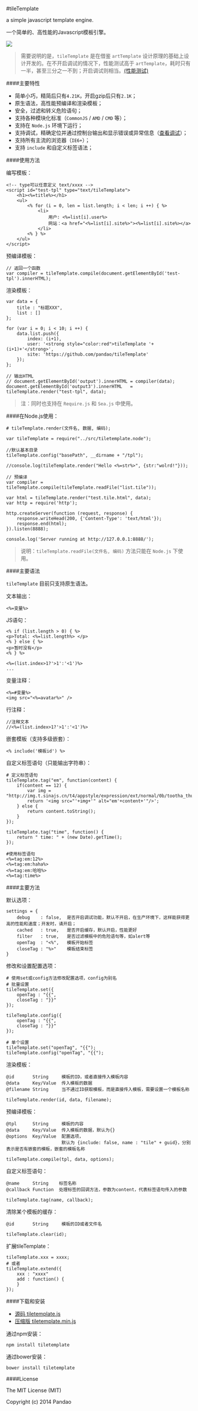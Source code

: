 #tileTemplate 

a simple javascript template engine.

一个简单的、高性能的Javascript模板引擎。

![](http://pandao.github.io/tiletemplate/tests/speed-test.png)

> 需要说明的是，`tileTemplate` 是在借鉴 `artTemplate` 设计原理的基础上设计开发的。在不开启调试的情况下，性能测试高于 `artTemplate`，耗时只有一半，甚至三分之一不到；开启调试则相当。[(性能测试)](http://pandao.github.io/tiletemplate/tests/test-speed.html "(性能测试)")

####主要特性

- 简单小巧，精简后只有`4.21K`，开启gzip后只有`2.1K`；
- 原生语法，高性能预编译和渲染模板；
- 安全，过滤和转义危险语句；
- 支持各种模块化标准（`CommonJS` / `AMD` / `CMD` 等）；
- 支持在 `Node.js` 环境下运行；
- 支持调试，精确定位并通过控制台输出和显示错误或异常信息（[查看调试](http://pandao.github.io/tiletemplate/tests/test-debug.html)）；
- 支持所有主流的浏览器（`IE6+`）；
- 支持 `include` 和自定义标签语法；

####使用方法

编写模板：

	<!-- type可以任意定义 text/xxxx -->
    <script id="test-tpl" type="text/tileTemplate">
        <h1><%=title%></h1>
        <ul> 
            <% for (i = 0, len = list.length; i < len; i ++) { %>
                <li>
					用户: <%=list[i].user%>
					网站：<a href="<%=list[i].site%>"><%=list[i].site%></a>
				</li>
            <% } %>
        </ul>
    </script>

预编译模板：
	
	// 返回一个函数
	var compiler = tileTemplate.compile(document.getElementById('test-tpl').innerHTML);

渲染模板：

    var data = {
        title : "标题XXX",
        list : []
    }; 

    for (var i = 0; i < 10; i ++) {
        data.list.push({
            index: (i+1),
            user: '<strong style="color:red">tileTemplate '+(i+1)+'</strong>',
            site: 'https://github.com/pandao/tileTemplate'
        });	
    };

	// 输出HTML
	// document.getElementById('output').innerHTML = compiler(data);
    document.getElementById('output3').innerHTML   = tileTemplate.render("test-tpl", data);

> 注：同时也支持在 `Require.js` 和 `Sea.js` 中使用。

####在Node.js使用：

	# tileTemplate.render(文件名, 数据, 编码);

	var tileTemplate = require("../src/tiletemplate.node");

	//默认基本目录
	tileTemplate.config("basePath", __dirname + "/tpl");

	//console.log(tileTemplate.render("Hello <%=str%>", {str:"wolrd!"}));

	// 预编译	
	var compiler = tileTemplate.compile(tileTemplate.readFile("list.tile"));
	
	var html = tileTemplate.render("test.tile.html", data);
	var http = require('http');
	
	http.createServer(function (request, response) {
	    response.writeHead(200, {'Content-Type': 'text/html'});
	    response.end(html);
	}).listen(8888);

	console.log('Server running at http://127.0.0.1:8888/');

> 说明：`tileTemplate.readFile(文件名, 编码)` 方法只能在 `Node.js` 下使用。

####主要语法

`tileTemplate` 目前只支持原生语法。

文本输出：

	<%=变量%>

JS语句：

	<% if (list.length > 0) { %>
	<p>Total: <%=list.length%> </p>
	<% } else { %>
	<p>暂时没有</p>	
	<% } %>

	<%=(list.index>1?'>1':'<1')%>
	...

变量注释：

	<%=#变量%>
	<img src="<%=avatar%>" />

行注释：

	//注释文本
	//<%=(list.index>1?'>1':'<1')%>

嵌套模板（支持多级嵌套）：

	<% include('模板id') %>

自定义标签语句（只能输出字符串）：

	# 定义标签语句
    tileTemplate.tag("em", function(content) {         
        if(content == 12) {
			var img = "http://img.t.sinajs.cn/t4/appstyle/expression/ext/normal/0b/tootha_thumb.gif";
            return '<img src="'+img+'" alt="em'+content+'"/>';
        } else {
            return content.toString();
        }
    });
    
    tileTemplate.tag("time", function() {
        return " time: " + (new Date).getTime();
    }); 

	#使用标签语句
    <%=tag:em:12%>
    <%=tag:em:haha%>
    <%=tag:em:哈哈%>    
    <%=tag:time%>

####主要方法

默认选项：

    settings = {
        debug    : false,  是否开启调试功能，默认不开启，在生产环境下，这样能获得更高的性能和速度；开发时，请开启；
        cached   : true,   是否开启缓存，默认开启，性能更好
        filter   : true,   是否过滤模板中的危险语句等，如alert等
        openTag  : "<%",   模板开始标签
        closeTag : "%>"    模板结束标签
    }

修改和设置配置选项：

	# 使用set或config方法修改配置选项，config为别名
	# 批量设置
	tileTemplate.set({
        openTag : "{{",
        closeTag : "}}"
    });

	tileTemplate.config({
        openTag : "{{",
        closeTag : "}}"
    });

	# 单个设置
	tileTemplate.set("openTag", "{{");
	tileTemplate.config("openTag", "{{");

渲染模板：

	@id       String     模板的ID，或者直接传入模板内容
	@data     Key/Value  传入模板的数据
	@filename String     当不通过ID获取模板，而是直接传入模板，需要设置一个模板名称

	tileTemplate.render(id, data, filename);

预编译模板：

	@tpl      String     模板的内容
	@data     Key/Value  传入模板的数据，默认为{}
	@options  Key/Value  配置选项，
						 默认为 {include: false, name : "tile" + guid}，分别表示是否有嵌套的模板，嵌套的模板名称
	
	tileTemplate.compile(tpl, data, options);

自定义标签语句：

	@name     String    标签名称
	@callback Function  处理标签的回调方法，参数为content，代表标签语句传入的参数

	tileTemplate.tag(name, callback);

清除某个模板的缓存：

	@id       String     模板的ID或者文件名

	tileTemplate.clear(id);

扩展tileTemplate：

	tileTemplate.xxx = xxxx;
	# 或者
	tileTemplate.extend({
		xxx : "xxxx"
		add : function() {
		}
	});

####下载和安装

- [源码   tiletemplate.js](https://github.com/pandao/tileTemplate/tree/master/src/tiletemplate.js "源码")
- [压缩版 tiletemplate.min.js](https://github.com/pandao/tileTemplate/tree/master/dist/tiletemplate.min.js "压缩版")

通过npm安装：

	npm install tiletemplate

通过bower安装：

	bower install tiletemplate

####License

The MIT License (MIT)

Copyright (c) 2014 Pandao